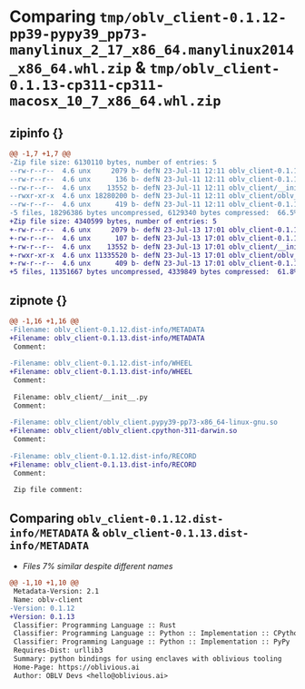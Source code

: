 # Comparing `tmp/oblv_client-0.1.12-pp39-pypy39_pp73-manylinux_2_17_x86_64.manylinux2014_x86_64.whl.zip` & `tmp/oblv_client-0.1.13-cp311-cp311-macosx_10_7_x86_64.whl.zip`

## zipinfo {}

```diff
@@ -1,7 +1,7 @@
-Zip file size: 6130110 bytes, number of entries: 5
--rw-r--r--  4.6 unx     2079 b- defN 23-Jul-11 12:11 oblv_client-0.1.12.dist-info/METADATA
--rw-r--r--  4.6 unx      136 b- defN 23-Jul-11 12:11 oblv_client-0.1.12.dist-info/WHEEL
--rw-r--r--  4.6 unx    13552 b- defN 23-Jul-11 12:11 oblv_client/__init__.py
--rwxr-xr-x  4.6 unx 18280200 b- defN 23-Jul-11 12:11 oblv_client/oblv_client.pypy39-pp73-x86_64-linux-gnu.so
--rw-r--r--  4.6 unx      419 b- defN 23-Jul-11 12:11 oblv_client-0.1.12.dist-info/RECORD
-5 files, 18296386 bytes uncompressed, 6129340 bytes compressed:  66.5%
+Zip file size: 4340599 bytes, number of entries: 5
+-rw-r--r--  4.6 unx     2079 b- defN 23-Jul-13 17:01 oblv_client-0.1.13.dist-info/METADATA
+-rw-r--r--  4.6 unx      107 b- defN 23-Jul-13 17:01 oblv_client-0.1.13.dist-info/WHEEL
+-rw-r--r--  4.6 unx    13552 b- defN 23-Jul-13 17:01 oblv_client/__init__.py
+-rwxr-xr-x  4.6 unx 11335520 b- defN 23-Jul-13 17:01 oblv_client/oblv_client.cpython-311-darwin.so
+-rw-r--r--  4.6 unx      409 b- defN 23-Jul-13 17:01 oblv_client-0.1.13.dist-info/RECORD
+5 files, 11351667 bytes uncompressed, 4339849 bytes compressed:  61.8%
```

## zipnote {}

```diff
@@ -1,16 +1,16 @@
-Filename: oblv_client-0.1.12.dist-info/METADATA
+Filename: oblv_client-0.1.13.dist-info/METADATA
 Comment: 
 
-Filename: oblv_client-0.1.12.dist-info/WHEEL
+Filename: oblv_client-0.1.13.dist-info/WHEEL
 Comment: 
 
 Filename: oblv_client/__init__.py
 Comment: 
 
-Filename: oblv_client/oblv_client.pypy39-pp73-x86_64-linux-gnu.so
+Filename: oblv_client/oblv_client.cpython-311-darwin.so
 Comment: 
 
-Filename: oblv_client-0.1.12.dist-info/RECORD
+Filename: oblv_client-0.1.13.dist-info/RECORD
 Comment: 
 
 Zip file comment:
```

## Comparing `oblv_client-0.1.12.dist-info/METADATA` & `oblv_client-0.1.13.dist-info/METADATA`

 * *Files 7% similar despite different names*

```diff
@@ -1,10 +1,10 @@
 Metadata-Version: 2.1
 Name: oblv-client
-Version: 0.1.12
+Version: 0.1.13
 Classifier: Programming Language :: Rust
 Classifier: Programming Language :: Python :: Implementation :: CPython
 Classifier: Programming Language :: Python :: Implementation :: PyPy
 Requires-Dist: urllib3
 Summary: python bindings for using enclaves with oblivious tooling
 Home-Page: https://oblivious.ai
 Author: OBLV Devs <hello@oblivious.ai>
```

